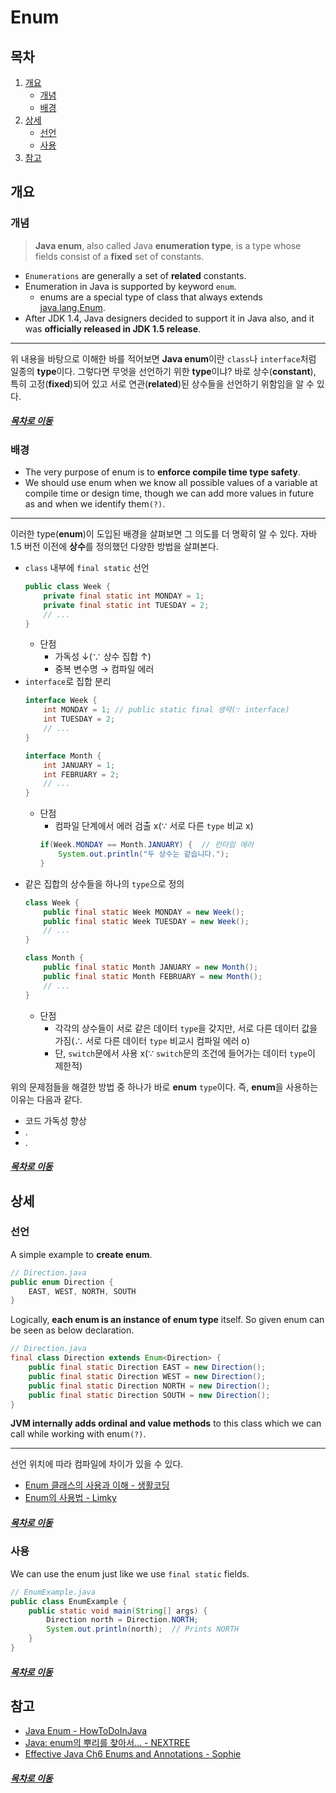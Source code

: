 Enum
=====
## 목차
1. [개요](#개요)
	* [개념](#개념)
	* [배경](#배경)
2. [상세](#상세)
	* [선언](#선언)
	* [사용](#사용)
3. [참고](#참고)

## 개요

### 개념
> **Java enum**, also called Java **enumeration type**, is a type whose fields consist of a **fixed** set of constants.

* `Enumerations` are generally a set of **related** constants.
* Enumeration in Java is supported by keyword `enum`.
	* enums are a special type of class that always extends [java.lang.Enum](https://docs.oracle.com/javase/10/docs/api/java/lang/Enum.html).
* After JDK 1.4, Java designers decided to support it in Java also, and it was **officially released in JDK 1.5 release**.

----
위 내용을 바탕으로 이해한 바를 적어보면 **Java enum**이란 `class`나 `interface`처럼 일종의 **type**이다. 그렇다면 무엇을 선언하기 위한 **type**이냐? 바로 상수(**constant**), 특히 고정(**fixed**)되어 있고 서로 연관(**related**)된 상수들을 선언하기 위함임을 알 수 있다.

##### [목차로 이동](#목차)

### 배경
* The very purpose of enum is to **enforce compile time type safety**.
* We should use enum when we know all possible values of a variable at compile time or design time, though we can add more values in future as and when we identify them`(?)`.

----
이러한 type(**enum**)이 도입된 배경을 살펴보면 그 의도를 더 명확히 알 수 있다. 자바 1.5 버전 이전에 **상수**를 정의했던 다양한 방법을 살펴본다.

* `class` 내부에 `final static` 선언  
	```java
	public class Week {
		private final static int MONDAY = 1;
		private final static int TUESDAY = 2;
		// ...
	}
	```
	* 단점
		* 가독성 ↓(∵ 상수 집합 ↑)
		* 중복 변수명 → 컴파일 에러
* `interface`로 집합 분리  
	```java
	interface Week {
		int MONDAY = 1;	// public static final 생략(∵ interface)
		int TUESDAY = 2;
		// ...
	}
	
	interface Month {
		int JANUARY = 1;
		int FEBRUARY = 2;
		// ...
	}
	```
	* 단점
		* 컴파일 단계에서 에러 검출 x(∵ 서로 다른 `type` 비교 x)  
		```java
		if(Week.MONDAY == Month.JANUARY) {	// 런타임 에러
			System.out.println("두 상수는 같습니다.");
		}
		```
* 같은 집합의 상수들을 하나의 `type`으로 정의  
	```java
	class Week {
		public final static Week MONDAY = new Week();
		public final static Week TUESDAY = new Week();
		// ...
	}
	
	class Month {
		public final static Month JANUARY = new Month();
		public final static Month FEBRUARY = new Month();
		// ...
	}
	```
	* 단점
		* 각각의 상수들이 서로 같은 데이터 `type`을 갖지만, 서로 다른 데이터 값을 가짐(∴ 서로 다른 데이터 `type` 비교시 컴파일 에러 o)
		* 단, `switch`문에서 사용 x(∵ `switch`문의 조건에 들어가는 데이터 `type`이 제한적)

위의 문제점들을 해결한 방법 중 하나가 바로 **enum** `type`이다. 즉, **enum**을 사용하는 이유는 다음과 같다.

* 코드 가독성 향상
* .
* .
		
##### [목차로 이동](#목차)

## 상세

### 선언
A simple example to **create enum**.

```java
// Direction.java
public enum Direction {
	EAST, WEST, NORTH, SOUTH
}
```

Logically, **each enum is an instance of enum type** itself. So given enum can be seen as below declaration.

```java
// Direction.java
final class Direction extends Enum<Direction> {
	public final static Direction EAST = new Direction();
	public final static Direction WEST = new Direction();
	public final static Direction NORTH = new Direction();
	public final static Direction SOUTH = new Direction();
}
```

**JVM internally adds ordinal and value methods** to this class which we can call while working with enum`(?)`.

- - -
선언 위치에 따라 컴파일에 차이가 있을 수 있다.

* [Enum 클래스의 사용과 이해 - 생활코딩](https://www.opentutorials.org/module/1226/8025)
* [Enum의 사용법 - Limky](https://limkydev.tistory.com/66)

##### [목차로 이동](#목차)

### 사용
We can use the enum just like we use `final static` fields.

```java
// EnumExample.java
public class EnumExample {
	public static void main(String[] args) {
		Direction north = Direction.NORTH;
		System.out.println(north);	// Prints NORTH
	}
}
```

##### [목차로 이동](#목차)

## 참고
* [Java Enum - HowToDoInJava](https://howtodoinjava.com/java/enum/enum-tutorial/)
* [Java: enum의 뿌리를 찾아서... - NEXTREE](http://www.nextree.co.kr/p11686/)
* [Effective Java Ch6 Enums and Annotations - Sophie](http://128.199.231.48/effective-java-ch-6-enums-and-annotations/)

##### [목차로 이동](#목차)
